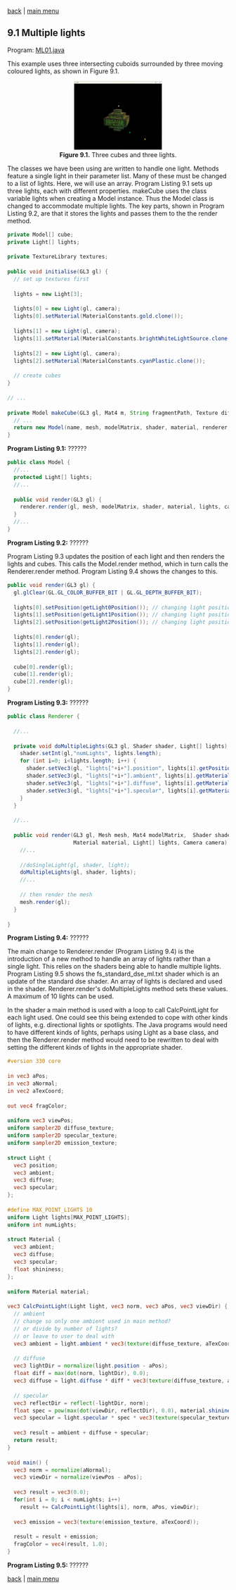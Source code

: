 [back](ch9.md) | [main menu](../README.md)
 
## 9.1 Multiple lights

Program: [ML01.java](/ch9_extras/ch9_1_multiple_lights)

This example uses three intersecting cuboids surrounded by three moving coloured lights, as shown in Figure 9.1.

<p align="center">
  <img src="ch9_img/ch9_1_multiple_lights.png" alt="three cubes and three lights" width="200"><br>
  <strong>Figure 9.1.</strong> Three cubes and three lights.
</p>

The classes we have been using are written to handle one light. Methods feature a single light in their parameter list. Many of these must be changed to a list of lights. Here, we will use an array. Program Listing 9.1 sets up three lights, each with different properties. makeCube uses the class variable lights when creating a Model instance. Thus the Model class is changed to accommodate multiple lights. The key parts, shown in Program Listing 9.2, are that it stores the lights and passes them to the the render method.

```java
private Model[] cube;
private Light[] lights;

private TextureLibrary textures;

public void initialise(GL3 gl) {
  // set up textures first

  lights = new Light[3];

  lights[0] = new Light(gl, camera);
  lights[0].setMaterial(MaterialConstants.gold.clone());

  lights[1] = new Light(gl, camera);
  lights[1].setMaterial(MaterialConstants.brightWhiteLightSource.clone());

  lights[2] = new Light(gl, camera);
  lights[2].setMaterial(MaterialConstants.cyanPlastic.clone());

  // create cubes
}

// ...

private Model makeCube(GL3 gl, Mat4 m, String fragmentPath, Texture diffuse, Texture specular, Texture emission) {
  // ...
  return new Model(name, mesh, modelMatrix, shader, material, renderer, lights, camera);
}
```

**Program Listing 9.1:** ??????

```java
public class Model {
  //...
  protected Light[] lights;
  //...

  public void render(GL3 gl) {
    renderer.render(gl, mesh, modelMatrix, shader, material, lights, camera);
  }
  //...
}
```

**Program Listing 9.2:** ??????


Program Listing 9.3 updates the position of each light and then renders the lights and cubes. This calls the Model.render method, which in turn calls the Renderer.render method. Program Listing 9.4 shows the changes to this.

```java
public void render(GL3 gl) {
  gl.glClear(GL.GL_COLOR_BUFFER_BIT | GL.GL_DEPTH_BUFFER_BIT);

  lights[0].setPosition(getLight0Position()); // changing light position each frame
  lights[1].setPosition(getLight1Position()); // changing light position each frame
  lights[2].setPosition(getLight2Position()); // changing light position each frame

  lights[0].render(gl);
  lights[1].render(gl);
  lights[2].render(gl);
  
  cube[0].render(gl);
  cube[1].render(gl);
  cube[2].render(gl);
}
```

**Program Listing 9.3:** ??????

```java
public class Renderer {

  //...

  private void doMultipleLights(GL3 gl, Shader shader, Light[] lights) {
    shader.setInt(gl,"numLights", lights.length);
    for (int i=0; i<lights.length; i++) {
      shader.setVec3(gl, "lights["+i+"].position", lights[i].getPosition());
      shader.setVec3(gl, "lights["+i+"].ambient", lights[i].getMaterial().getAmbient());
      shader.setVec3(gl, "lights["+i+"].diffuse", lights[i].getMaterial().getDiffuse());
      shader.setVec3(gl, "lights["+i+"].specular", lights[i].getMaterial().getSpecular());
    }
  }

  //...

  public void render(GL3 gl, Mesh mesh, Mat4 modelMatrix,  Shader shader, 
                     Material material, Light[] lights, Camera camera) {
    //...

    //doSingleLight(gl, shader, light);
    doMultipleLights(gl, shader, lights);
    //...

    // then render the mesh
    mesh.render(gl);
  }

}
```

**Program Listing 9.4:** ??????

The main change to Renderer.render (Program Listing 9.4) is the introduction of a new method to handle an array of lights rather than a single light. This relies on the shaders being able to handle multiple lights. Program Listing 9.5 shows the fs_standard_dse_ml.txt shader which is an update of the standard dse shader. An array of lights is declared and used in the shader. Renderer.render's doMultipleLights method sets these values. A maximum of 10 lights can be used.

In the shader a main method is used with a loop to call CalcPointLight for each light used. One could see this being extended to cope with other kinds of lights, e.g. directional lights or spotlights. The Java programs would need to have different kinds of lights, perhaps using Light as a base class, and then the Renderer.render method would need to be rewritten to deal with setting the different kinds of lights in the appropriate shader.

```glsl
#version 330 core

in vec3 aPos;
in vec3 aNormal;
in vec2 aTexCoord;

out vec4 fragColor;

uniform vec3 viewPos;
uniform sampler2D diffuse_texture;
uniform sampler2D specular_texture;
uniform sampler2D emission_texture;

struct Light {
  vec3 position;
  vec3 ambient;
  vec3 diffuse;
  vec3 specular;
};

#define MAX_POINT_LIGHTS 10  
uniform Light lights[MAX_POINT_LIGHTS];
uniform int numLights;

struct Material {
  vec3 ambient;
  vec3 diffuse;
  vec3 specular;
  float shininess;
}; 
  
uniform Material material;

vec3 CalcPointLight(Light light, vec3 norm, vec3 aPos, vec3 viewDir) {
  // ambient
  // change so only one ambient used in main method?
  // or divide by number of lights?
  // or leave to user to deal with
  vec3 ambient = light.ambient * vec3(texture(diffuse_texture, aTexCoord)) * 1.0/float(numLights);

  // diffuse
  vec3 lightDir = normalize(light.position - aPos);  
  float diff = max(dot(norm, lightDir), 0.0);
  vec3 diffuse = light.diffuse * diff * vec3(texture(diffuse_texture, aTexCoord));
  
  // specular 
  vec3 reflectDir = reflect(-lightDir, norm);  
  float spec = pow(max(dot(viewDir, reflectDir), 0.0), material.shininess);
  vec3 specular = light.specular * spec * vec3(texture(specular_texture, aTexCoord));
 
  vec3 result = ambient + diffuse + specular;
  return result;
}

void main() {
  vec3 norm = normalize(aNormal);
  vec3 viewDir = normalize(viewPos - aPos);

  vec3 result = vec3(0.0);
  for(int i = 0; i < numLights; i++)
    result += CalcPointLight(lights[i], norm, aPos, viewDir); 

  vec3 emission = vec3(texture(emission_texture, aTexCoord));

  result = result + emission;
  fragColor = vec4(result, 1.0);
}
```

**Program Listing 9.5:** ??????



[back](ch9.md) | [main menu](../README.md)